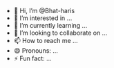 - 👋 Hi, I’m @Bhat-haris
- 👀 I’m interested in ...
- 🌱 I’m currently learning ...
- 💞️ I’m looking to collaborate on ...
- 📫 How to reach me ...
- 😄 Pronouns: ...
- ⚡ Fun fact: ...

<!---
Bhat-haris/Bhat-haris is a ✨ special ✨ repository because its `README.md` (this file) appears on your GitHub profile.
You can click the Preview link to take a look at your changes.
--->
